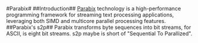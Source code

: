 #Parabix#
##Introduction##
[Parabix](http://parabix.costar.sfu.ca/) technology is a high-performance programming framework for streaming text processing applications, leveraging both SIMD and multicore parallel processing features.
##Parabix's s2p##
Parabix transforms byte sequences into bit streams, for ASCII, is eight bit streams. s2p maybe is short of "Sequential To Parallized". 
